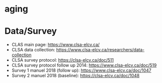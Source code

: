 # aging


# Data/Survey
* CLAS main page: https://www.clsa-elcv.ca/
* CLSA data collection: https://www.clsa-elcv.ca/researchers/data-collection
* CLSA survey protocol: https://clsa-elcv.ca/doc/511
* CLSA survey protocol follow up 2014: https://www.clsa-elcv.ca/doc/519
* Survey 1 manuel 2018 (follow up): https://www.clsa-elcv.ca/doc/1047
* Survey 2 manuel 2018 (baseline): https://clsa-elcv.ca/doc/1048
